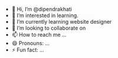 - 👋 Hi, I’m @dipendrakhati
- 👀 I’m interested in learning.
- 🌱 I’m currently learning website designer
- 💞️ I’m looking to collaborate on 
- 📫 How to reach me ...
- 😄 Pronouns: ...
- ⚡ Fun fact: ...

<!---
dipendrakhati/dipendrakhati is a ✨ special ✨ repository because its `README.md` (this file) appears on your GitHub profile.
You can click the Preview link to take a look at your changes.
--->
